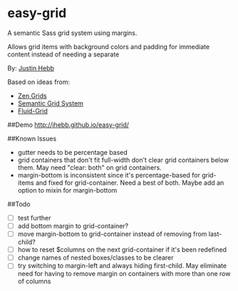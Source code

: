 easy-grid
=========

A semantic Sass grid system using margins.

Allows grid items with background colors and padding for immediate content instead of needing a separate

By: [Justin Hebb](http://jukah.com)

Based on ideas from:
- [Zen Grids](https://github.com/JohnAlbin/zen-grids)
- [Semantic Grid System](https://github.com/twigkit/semantic.gs/)
- [Fluid-Grid](https://github.com/akikoo/Fluid-Grid)

##Demo
http://jhebb.github.io/easy-grid/

##Known Issues
- gutter needs to be percentage based
- grid containers that don't fit full-width don't clear grid containers below them. May need "clear: both" on grid containers.
- margin-bottom is inconsistent since it's percentage-based for grid-items and fixed for grid-container. Need a best of both. Maybe add an option to mixin for margin-bottom


##Todo
- [ ] test further
- [ ] add bottom margin to grid-container?
- [ ] move margin-bottom to grid-container instead of removing from last-child?
- [ ] how to reset $columns on the next grid-container if it's been redefined
- [ ] change names of nested boxes/classes to be clearer
- [ ] try switching to margin-left and always hiding first-child. May eliminate need for having to remove margin on containers with more than one row of columns